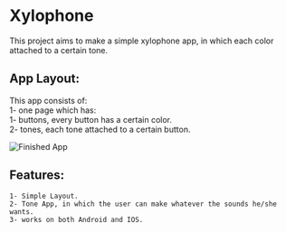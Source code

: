 # Xylophone 
This project aims to make a simple xylophone app, in which each color attached to a certain tone.

## App Layout:
This app consists of:  
1- one page which has:  
  1- buttons, every button has a certain color.  
  2- tones, each tone attached to a certain button.  

![Finished App](https://github.com/londonappbrewery/Images/blob/master/xylophone-flutter.png)

## Features:
    1- Simple Layout.
    2- Tone App, in which the user can make whatever the sounds he/she wants.
    3- works on both Android and IOS.
